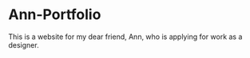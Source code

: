 # Ann-Portfolio
This is a website for my dear friend, Ann, who is applying for work as a designer. 
